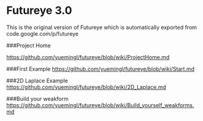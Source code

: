 # Futureye 3.0
This is the original version of Futureye which is automatically exported from code.google.com/p/futureye

###Project Home

https://github.com/yuemingl/futureye/blob/wiki/ProjectHome.md

###First Example
https://github.com/yuemingl/futureye/blob/wiki/Start.md

###2D Laplace Example
https://github.com/yuemingl/futureye/blob/wiki/2D_Laplace.md

###Build your weakform
https://github.com/yuemingl/futureye/blob/wiki/Build_yourself_weakforms.md

